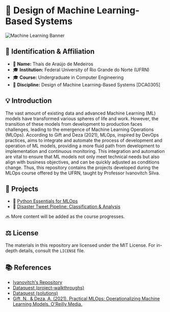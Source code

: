 # 🚀 Design of Machine Learning-Based Systems
![Machine Learning Banner](https://dummyimage.com/1200x400/000/fff&text=Machine+Learning+Operations)
## 🌟 Identification & Affiliation

- 👤 **Name:** Thaís de Araújo de Medeiros
- 🎓 **Institution:** Federal University of Rio Grande do Norte (UFRN)
- 🎓 **Course:** Undergraduate in Computer Engineering
- 📖 **Discipline:** Design of Machine Learning-Based Systems [DCA0305]

## 💡 Introduction
The vast amount of existing data and advanced Machine Learning (ML) models have transformed various spheres of life and work. However, the transition of these models from development to production faces challenges, leading to the emergence of Machine Learning Operations (MLOps). According to Gift and Deza (2021), MLOps, inspired by DevOps practices, aims to integrate and automate the process of development and operation of ML models, providing a more fluid path from development to implementation and continuous monitoring. This integration and automation are vital to ensure that ML models not only meet technical needs but also align with business objectives, and can be quickly adjusted as conditions change. Thus, this repository contains the projects developed during the MLOps course offered by the UFRN, taught by Professor Ivanovitch Silva.

## 📂 Projects
- 📘 [Python Essentials for MLOps](./Python_Essentials_for_MLOps/)
- 📘 [Disaster Tweet Pipeline: Classification & Analysis](./Disaster_Tweet_Classification/)

🔜 More content will be added as the course progresses.

## ⚖️ License
The materials in this repository are licensed under the MIT License. For in-depth details, consult the `LICENSE` file.

## 📚 References
- [Ivanovitch's Repository](https://github.com/ivanovitchm/mlops)
- [Dataquest (project-walkthroughs)](https://github.com/dataquestio/project-walkthroughs)
- [Dataquest (solutions)](https://github.com/dataquestio/solutions)
- [Gift, N., & Deza, A. (2021). Practical MLOps: Operationalizing Machine Learning Models. O'Reilly Media.](https://www.oreilly.com/library/view/practical-mlops/9781098103002/?_gl=1*que5ey*_ga*MTMwNDg0OTEzNS4xNjk2MjE1MzMx*_ga_092EL089CH*MTY5NjIxNTMzMC4xLjEuMTY5NjIxNTM0Ny40My4wLjA.)